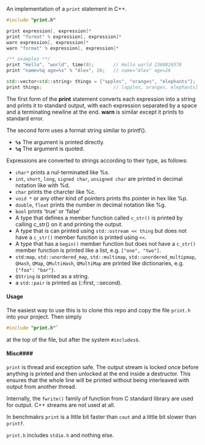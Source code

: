 An implementation of a `print` statement in C++.

```C++
#include "print.h"

print expression[, expression]*
print "format" % expression[, expression]*
warn expression[, expression]*
warn "format" % expression[, expression]*

/** examples **/
print "Hello", "world", time(0);       // Hello world 1360826578
print "name=%q age=%s" % "Alex", 26;   // name="Alex" age=26

std::vector<std::string> things = {"apples", "oranges", "elephants"};
print things;                          // [apples, oranges, elephants]

```
The first form of the **print** statement converts each expression into a string and prints it to standard output, with each expression separated by a space and a terminating newline at the end.
**warn** is similar except it prints to standard error.

The second form uses a format string similar to printf().

- <code>**%s**</code> The argument is printed directly.
- <code>**%q**</code> The argument is quoted.

Expressions are converted to strings according to their type, as follows:

- `char*` prints a nul-terminated like %s.
- `int`, `short`, `long`, `signed char`, `unsigned char` are printed in decimal notation like with %d.
- `char` prints the charcter like %c.
- `void *` or any other kind of pointers prints ths pointer in hex like %p.
- `double`, `float` prints the number in decimal notation like %g.
- `bool` prints 'true' or 'false'
- A type that defines a member function called `c_str()` is printed by calling c_str() on it and printing the output.
- A type that is can printed using `std::ostream << thing` but does not have a `c_str()` member function is printed using `<<`.
- A type that has a `begin()` member function but does not have a `c_str()` member function is printed like a list, e.g. `["one", "two"]`.
- `std:map`, `std::unordered_map`, `std::multimap`, `std::unordered_multipmap`, `QHash`, `QMap`, `QMultiHash`, `QMultiMap` are printed like dictionaries, e.g. `{"foo": "bar"}`.
- `QString` is printed as a string.
- a `std::pair` is printed as (::first, ::second).


#### Usage ####
The easiest way to use this is to clone this repo and copy the file `print.h` into your project.
Then simply
```C++
#include "print.h"` 
```
at the top of the file, but after the system `#includes`s.

#### Misc####
`print` is thread and exception safe.
The output stream is locked once before anything is printed and then unlocked at the end inside a destructor. This ensures that the whole line will be printed without being interleaved with output from another thread.

Internally, the `fwrite()` family of function from C standard library are used for output. C++ streams are not used at all.

In benchmakrs `print` is a little bit faster than `cout` and a little bit slower than `printf`.

`print.h` includes `stdio.h` and nothing else.


